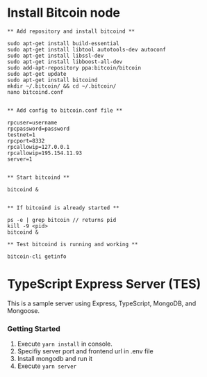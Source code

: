 # Install Bitcoin node
```
** Add repository and install bitcoind ** 

sudo apt-get install build-essential
sudo apt-get install libtool autotools-dev autoconf
sudo apt-get install libssl-dev
sudo apt-get install libboost-all-dev
sudo add-apt-repository ppa:bitcoin/bitcoin
sudo apt-get update
sudo apt-get install bitcoind
mkdir ~/.bitcoin/ && cd ~/.bitcoin/
nano bitcoind.conf


** Add config to bitcoin.conf file ** 

rpcuser=username
rpcpassword=password
testnet=1
rpcport=8332
rpcallowip=127.0.0.1
rpcallowip=195.154.11.93
server=1


** Start bitcoind ** 

bitcoind &


** If bitcoind is already started ** 

ps -e | grep bitcoin // returns pid
kill -9 <pid>
bitcoind &

** Test bitcoind is running and working **

bitcoin-cli getinfo
```

# TypeScript Express Server (TES)

This is a sample server using Express, TypeScript, MongoDB, and Mongoose.

### Getting Started

1. Execute `yarn install` in console.
2. Specifiy server port and frontend url in .env file
3. Install mongodb and run it
4. Execute `yarn server`


